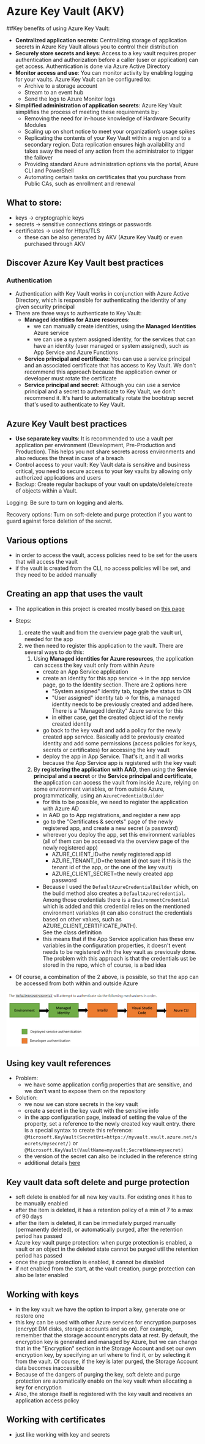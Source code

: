 # Azure Key Vault (AKV)

##Key benefits of using Azure Key Vault:
- **Centralized application secrets**: Centralizing storage of application secrets in Azure Key Vault allows you to control
  their distribution
- **Securely store secrets and keys**: Access to a key vault requires proper authentication and authorization before a caller 
  (user or application) can get access. Authentication is done via Azure Active Directory
- **Monitor access and use**: You can monitor activity by enabling logging for your vaults. 
  Azure Key Vault can be configured to:
  - Archive to a storage account
  - Stream to an event hub
  - Send the logs to Azure Monitor logs
- **Simplified administration of application secrets**: Azure Key Vault simplifies the process of meeting these requirements by:
  - Removing the need for in-house knowledge of Hardware Security Modules
  - Scaling up on short notice to meet your organization’s usage spikes
  - Replicating the contents of your Key Vault within a region and to a secondary region. Data replication ensures high 
    availability and takes away the need of any action from the administrator to trigger the failover
  - Providing standard Azure administration options via the portal, Azure CLI and PowerShell
  - Automating certain tasks on certificates that you purchase from Public CAs, such as enrollment and renewal
    
## What to store:
- keys -> cryptographic keys
- secrets -> sensitive connections strings or passwords
- certificates -> used for Https/TLS
  - these can be also generated by AKV (Azure Key Vault) or even purchased through AKV

## Discover Azure Key Vault best practices
### Authentication
- Authentication with Key Vault works in conjunction with Azure Active Directory, which is responsible for authenticating 
  the identity of any given security principal
- There are three ways to authenticate to Key Vault:
  - **Managed identities for Azure resources**: 
    - we can manually create identities, using the **Managed Identities** Azure service
    - we can use a system assigned identity, for the services that can have an identity (user managed or system assigned), 
      such as App Service and Azure Functions
  - **Service principal and certificate**: You can use a service principal and an associated certificate that has access to 
    Key Vault. We don't recommend this approach because the application owner or developer must rotate the certificate
  - **Service principal and secret**: Although you can use a service principal and a secret to authenticate to Key Vault,
    we don't recommend it. It's hard to automatically rotate the bootstrap secret that's used to authenticate to Key Vault.
## Azure Key Vault best practices
- **Use separate key vaults**: It is recommended to use a vault per application per environment (Development, 
  Pre-Production and Production). This helps you not share secrets across environments and also reduces the threat 
  in case of a breach
- Control access to your vault: Key Vault data is sensitive and business critical, you need to secure access to your
  key vaults by allowing only authorized applications and users
- Backup: Create regular backups of your vault on update/delete/create of objects within a Vault.

Logging: Be sure to turn on logging and alerts.

Recovery options: Turn on soft-delete and purge protection if you want to guard against force deletion of the secret.




## Various options
- in order to access the vault, access policies need to be set for the users that will access the vault
- if the vault is created from the CLI, no access policies will be set, and they need to be added manually

## Creating an app that uses the vault
- The application in this project is created mostly based on [this page](https://github.com/Azure/azure-sdk-for-java/tree/main/sdk/keyvault/azure-security-keyvault-secrets#create-secret-client) 
- Steps:
  1. create the vault and from the overview page grab the vault url, needed for the app
  2. we then need to register this application to the vault. There are several ways to do this:
     1. Using **Managed identities for Azure resources**, the application can access the key vault only from within Azure
        - create an App Service application
        - create an identity for this app service -> in the app service page, go to the Identity section. There are 2 options here
          - "System assigned" identity tab, toggle the status to ON
          - "User assigned" identity tab -> for this, a managed identity needs to be previously created and added here. 
             There is a "Managed Identity" Azure service for this
          - in either case, get the created object id of the newly created identity
        - go back to the key vault and add a policy for the newly created app service. Basically add te previously created identity
          and add some permissions (access policies for keys, secrets or certificates) for accessing the key vault
        - deploy the app in App Service. That's it, and it all works because the App Service app is registered with the key vault
     2. By **registering the application with AAD**, then using the **Service principal and a secret** or the **Service principal and certificate**, 
        the application can access the vault from inside Azure, relying on some environment variables, or from outside Azure,
        programmatically, using an `AzureCredentialBuilder`
        - for this to be possible, we need to register the application with Azure AD
        - in AAD go to App registrations, and register a new app
        - go to the "Certificates & secrets" page of the newly registered app, and create a new secret (a password)
        - wherever you deploy the app, set this environment variables (all of them can be accessed via the overview page of the newly registered app)
             - AZURE_CLIENT_ID=the newly registered app id
             - AZURE_TENANT_ID=the tenant id (not sure if this is the tenant id of the app, or the one of the key vault)
             - AZURE_CLIENT_SECRET=the newly created app password
        - Because I used the `DefaultAzureCredentialBuilder` which, on the build method also creates a `DefaultAzureCredential`. 
          Among those credentials there is a `EnvironmentCredential` which is added and this credential relies on the
          mentioned environment variables (it can also construct the credentials based on other values, such as AZURE_CLIENT_CERTIFICATE_PATH).  
          See the class definition
        - this means that if the App Service application has these env variables in the configuration properties, it 
          doesn't event needs to be registered with the key vault as previously done. The problem with this approach is that 
          the credentials ust be stored in the repo, which of course, is a bad idea
         
- Of course, a combination of the 2 above, is possible, so that the app can be accessed from both within and outside Azure

![img.png](img.png)

## Using key vault references
- Problem: 
  - we have some application config properties that are sensitive, and we don't want to expose them on the repository
- Solution: 
  - we now we can store secrets in the key vault
  - create a secret in the key vault with the sensitive info   
  - in the app configuration page, instead of setting the value of the property, set a reference to the newly created 
    key vault entry. there is a special syntax to create this reference:
    `@Microsoft.KeyVault(SecretUri=https://myvault.vault.azure.net/secrets/mysecret/)`
    or `@Microsoft.KeyVault(VaultName=myvault;SecretName=mysecret)`
  - the version of the secret can also be included in the reference string
  - additional details [here](https://docs.microsoft.com/en-us/azure/app-service/app-service-key-vault-references)

## Key vault data soft delete and purge protection
- soft delete is enabled for all new key vaults. For existing ones it has to be manually enabled
- after the item is deleted, it has a retention policy of a min of 7 to a max of 90 days 
- after the item is deleted, it can be immediately purged manually (permanently deleted), or automatically purged,
  after the retention period has passed
- Azure key vault purge protection: when purge protection is enabled, a vault or an object in the deleted state cannot
  be purged util the retention period has passed
- once the purge protection is enabled, it cannot be disabled
- if not enabled from the start, at the vault creation, purge protection can also be later enabled

## Working with keys
- in the key vault we have the option to import a key, generate one or restore one
- this key can be used with other Azure services for encryption purposes (encrypt DM disks, storage accounts and so on).
  For example, remember that the storage account encrypts data at rest. By default, the encryption key is generated and 
  managed by Azure, but we can change that in the "Encryption" section in the Storage Account and set our own encryption key, 
  by specifying an url where to find it, or by selecting it from the vault. Of course, if the key is later purged,
  the Storage Account data becomes inaccessible
- Because of the dangers of purging the key, soft delete and purge protection are automatically enable on the key vault
  when allocating a key for encryption
- Also, the storage itself is registered with the key vault and receives an application access policy

## Working with certificates
- just like working with key and secrets